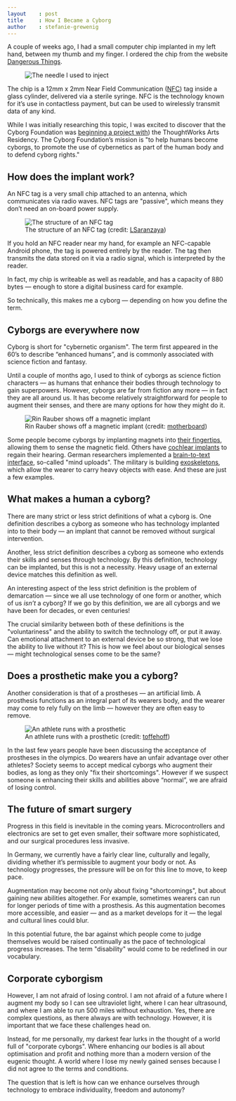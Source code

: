 ```yaml
---
layout    : post
title     : How I Became a Cyborg
author    : stefanie-grewenig
---
```


A couple of weeks ago, I had a small computer chip implanted in my left hand, between my thumb and my finger. I ordered the chip from the website [Dangerous Things](https://dangerousthings.com/). 

<figure>
	<img src="/images/posts/2017-01-17-how-i-became-a-cyborg/needle.jpg" alt="The needle I used to inject" />
</figure>

The chip is a 12mm x 2mm Near Field Communication ([NFC](https://en.wikipedia.org/wiki/Near_field_communication)) tag inside a glass cylinder, delivered via a sterile syringe. NFC is the technology known for it’s use in contactless payment, but can be used to wirelessly transmit data of any kind.

<!--excerpt-ends-->

While I was initially researching this topic, I was excited to discover that the Cyborg Foundation was [beginning a project with](https://thoughtworksarts.io/blog/introducing-cyborg-foundation/)) the ThoughtWorks Arts Residency. The Cyborg Foundation’s mission is "to help humans become cyborgs, to promote the use of cybernetics as part of the human body and to defend cyborg rights."

## How does the implant work?

An NFC tag is a very small chip attached to an antenna, which communicates via radio waves. NFC tags are "passive", which means they don’t need an on-board power supply.

<figure>
	<img src="/images/posts/2017-01-17-how-i-became-a-cyborg/nfc.png" alt="The structure of an NFC tag" />
	<figcaption>The structure of an NFC tag (credit: <a href="https://commons.wikimedia.org/wiki/File:NFC_Tag_Structure.PNG">LSaranzaya</a>)</figcaption>
</figure>

If you hold an NFC reader near my hand, for example an NFC-capable Android phone, the tag is powered entirely by the reader. The tag then transmits the data stored on it via a radio signal, which is interpreted by the reader.

In fact, my chip is writeable as well as readable, and has a capacity of 880 bytes — enough to store a digital business card for example.

So technically, this makes me a cyborg — depending on how you define the term.

## Cyborgs are everywhere now

Cyborg is short for "cybernetic organism". The term first appeared in the 60’s to describe “enhanced humans”, and is commonly associated with science fiction and fantasy.

Until a couple of months ago, I used to think of cyborgs as science fiction characters — as humans that enhance their bodies through technology to gain superpowers. However, cyborgs are far from fiction any more — in fact they are all around us. It has become relatively straightforward for people to augment their senses, and there are many options for how they might do it.

<figure>
	<img src="/images/posts/2017-01-17-how-i-became-a-cyborg/rin-rauber.jpg" alt="Rin Rauber shows off a magnetic implant" />
	<figcaption>Rin Rauber shows off a magnetic implant (credit: <a href="https://motherboard.vice.com/de/read/wir-haben-das-cybarcamp-in-berlin-besucht">motherboard</a>)</figcaption>
</figure>

Some people become cyborgs by implanting magnets into [their fingertips](http://rin-raeuber.com/implants.html), allowing them to sense the magnetic field. Others have [cochlear implants](https://en.wikipedia.org/wiki/Cochlear_implant) to regain their hearing. German researchers implemented a [brain-to-text interface](http://www.kit.edu/kit/english/pi_2015_063_speech-recognition-from-brain-activity.php), so-called "mind uploads". The military is building [exoskeletons](https://en.wikipedia.org/wiki/Powered_exoskeleton), which allow the wearer to carry heavy objects with ease. And these are just a few examples.

## What makes a human a cyborg?

There are many strict or less strict definitions of what a cyborg is. One definition describes a cyborg as someone who has technology implanted into to their body — an implant that cannot be removed without surgical intervention.

Another, less strict definition describes a cyborg as someone who extends their skills and senses through technology. By this definition, technology can be implanted, but this is not a necessity. Heavy usage of an external device matches this definition as well.

An interesting aspect of the less strict definition is the problem of demarcation — since we all use technology of one form or another, which of us *isn’t* a cyborg? If we go by this definition, we are all cyborgs and we have been for decades, or even centuries!

The crucial similarity between both of these definitions is the "voluntariness" and the ability to switch the technology off, or put it away. Can emotional attachment to an external device be so strong, that we lose the ability to live without it? This is how we feel about our biological senses — might technological senses come to be the same?

## Does a prosthetic make you a cyborg?

Another consideration is that of  a prostheses — an artificial limb. A prosthesis functions as an integral part of its wearers body, and the wearer may come to rely fully on the limb — however they are often easy to remove.

<figure>
	<img src="/images/posts/2017-01-17-how-i-became-a-cyborg/athlete.jpg" alt="An athlete runs with a prosthetic" />
	<figcaption>An athlete runs with a prosthetic (credit: <a href="https://www.flickr.com/photos/toffehoff/238444227">toffehoff</a>)</figcaption>
</figure>

In the last few years people have been discussing the acceptance of prostheses in the olympics. Do wearers have an unfair advantage over other athletes? Society seems to accept medical cyborgs who augment their bodies, as long as they only "fix their shortcomings". However if we suspect someone is enhancing their skills and abilities above “normal”, we are afraid of losing control.

## The future of smart surgery

Progress in this field is inevitable in the coming years. Microcontrollers and electronics are set to get even smaller, their software more sophisticated, and our surgical procedures less invasive. 

In Germany, we currently have a fairly clear line, culturally and legally, dividing whether it’s permissible to augment your body or not. As technology progresses, the pressure will be on for this line to move, to keep pace.

Augmentation may become not only about fixing "shortcomings", but about gaining new abilities altogether. For example, sometimes wearers can run for longer periods of time with a prosthesis. As this augmentation becomes more accessible, and easier — and as a market develops for it — the legal and cultural lines could blur.

In this potential future, the bar against which people come to judge themselves would be raised continually as the pace of technological progress increases. The term "disability" would come to be redefined in our vocabulary.

## Corporate cyborgism

However, I am not afraid of losing control. I am not afraid of a future where I augment my body so I can see ultraviolet light, where I can hear ultrasound, and where I am able to run 500 miles without exhaustion. Yes, there are complex questions, as there always are with technology. However, it is important that we face these challenges head on.

Instead, for me personally, my darkest fear lurks in the thought of a world full of "corporate cyborgs". Where enhancing our bodies is all about optimisation and profit and nothing more than a modern version of the eugenic thought. A world where I lose my newly gained senses because I did not agree to the terms and conditions.

The question that is left is how can we enhance ourselves through technology to embrace individuality, freedom and autonomy?